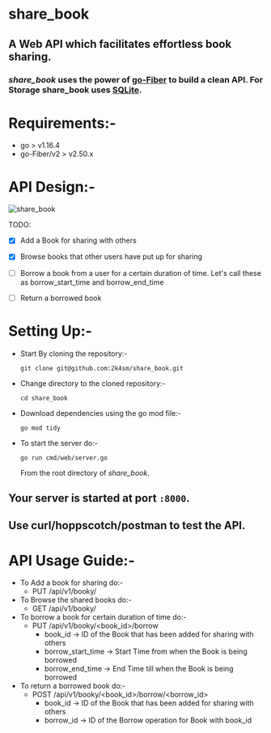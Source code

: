# share_book

## A Web API which facilitates effortless book sharing.

### **_share_book_** uses the power of [go-Fiber](https://gofiber.io/) to build a clean API. For Storage share_book uses [SQLite](https://www.sqlite.org/index.html).

# Requirements:-
- go > v1.16.4
- go-Fiber/v2 > v2.50.x

# API Design:-
![share_book](https://github.com/2k4sm/share_book/assets/101013814/95428636-859e-4679-aa2c-95eb0abd0af1)

TODO:
- [x] Add a Book for sharing with others
- [x] Browse books that other users have put up for sharing
- [ ] Borrow a book from a user for a certain duration of time. Let's call these as borrow_start_time and borrow_end_time
- [ ] Return a borrowed book


# Setting Up:-
- Start By cloning the repository:-
  ```
  git clone git@github.com:2k4sm/share_book.git
  
  ```
- Change directory to the cloned repository:-
    ```
    cd share_book
    
    ```
- Download dependencies using the go mod file:-
  ```
  go mod tidy
  
  ```
- To start the server do:-
    ```
    go run cmd/web/server.go
    
    ```
    From the root directory of _share_book_.
## Your server is started at port `:8000`.
## Use curl/hoppscotch/postman to test the API.

# API Usage Guide:-
- To Add a book for sharing do:-
  - PUT /api/v1/booky/
- To Browse the shared books do:-
  - GET /api/v1/booky/
- To borrow a book for certain duration of time do:-
  - PUT /api/v1/booky/<book_id>/borrow
    - book_id -> ID of the Book that has been added for sharing with others
    - borrow_start_time -> Start Time from when the Book is being borrowed
    - borrow_end_time -> End Time till when the Book is being borrowed
- To return a borrowed book do:-
    - POST /api/v1/booky/<book_id>/borrow/<borrow_id>
      - book_id -> ID of the Book that has been added for sharing with others
      - borrow_id -> ID of the Borrow operation for Book with book_id


